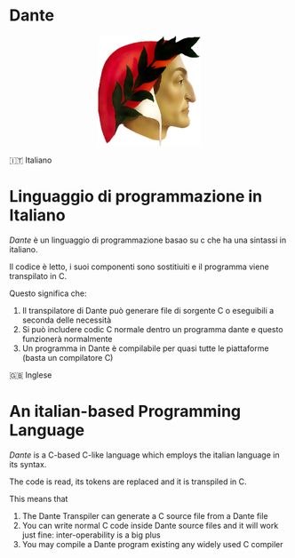 # Dante

<p align="center">
    <img src="logo.png" alt="logo">
</p>



:it: Italiano

# Linguaggio di programmazione in Italiano

_Dante_ è un linguaggio di programmazione basao su c che ha una sintassi in italiano.

Il codice è letto, i suoi componenti sono sostitiuiti e il programma viene transpilato in C. 

Questo significa che:
1. Il transpilatore di Dante può generare file di sorgente C o eseguibili a seconda delle necessità
2. Si può includere codic C normale dentro un programma dante e questo funzionerà normalmente
3. Un programma in Dante è compilabile per quasi tutte le piattaforme (basta un compilatore C)


:uk: Inglese

# An italian-based Programming Language

_Dante_ is a C-based C-like language which employs the italian language in its syntax.

The code is read, its tokens are replaced and it is transpiled in C.

This means that
1. The Dante Transpiler can generate a C source file from a Dante file
2. You can write normal C code inside Dante source files and it will work just fine: inter-operability is a big plus
3. You may compile a Dante program existing any widely used C compiler
